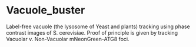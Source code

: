 # Vacuole_buster
Label-free vacuole (the lysosome of Yeast and plants) tracking using phase contrast images of S. cerevisiae. Proof of principle is given by tracking Vacuolar v. Non-Vacuolar mNeonGreen-ATG8 foci. 

